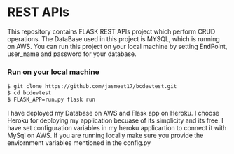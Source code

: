 # REST APIs


This repository contains FLASK REST APIs project which perform CRUD operations. The DataBase used in this project is MYSQL, which is running on AWS. You can run this project on your local machine by setting EndPoint, user_name and password for your database. 


### Run on your local machine
```sh
$ git clone https://github.com/jasmeet17/bcdevtest.git
$ cd bcdevtest
$ FLASK_APP=run.py flask run
```

I have deployed my Database on AWS and Flask app on Heroku. I choose Heroku for deploying my application becuase of its simplicity and its free. I have set configuration variables in my heroku applicartion to connect it with MySql on AWS. If you are running locally make sure you provide the enviornment variables mentioned in the config.py

